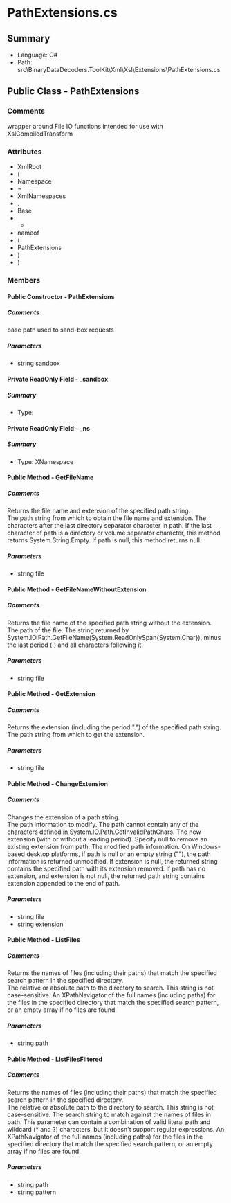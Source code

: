 ﻿# PathExtensions.cs

## Summary

* Language: C#
* Path: src\BinaryDataDecoders.ToolKit\Xml\Xsl\Extensions\PathExtensions.cs

## Public Class - PathExtensions

### Comments

 <summary>
 wrapper around File IO functions intended for use with XslCompiledTransform
 </summary>

### Attributes

 - XmlRoot
 - (
 - Namespace
 - =
 - XmlNamespaces
 - .
 - Base
 - +
 - nameof
 - (
 - PathExtensions
 - )
 - )

### Members

#### Public Constructor - PathExtensions

##### Comments

 <summary>
 
 </summary>
 <paramname="sandbox">base path used to sand-box requests</param>

#####  Parameters

 - string sandbox 

#### Private ReadOnly Field - _sandbox

##### Summary

 * Type: 

#### Private ReadOnly Field - _ns

##### Summary

 * Type: XNamespace 

#### Public Method - GetFileName

##### Comments

 <summary>
 Returns the file name and extension of the specified path string.
 </summary>
 <paramname="file">The path string from which to obtain the file name and extension.</param>
 <returns>
 The characters after the last directory separator character in path. If the last
 character of path is a directory or volume separator character, this method returns
 System.String.Empty. If path is null, this method returns null.
 </returns>

#####  Parameters

 - string file 

#### Public Method - GetFileNameWithoutExtension

##### Comments

 <summary>
 Returns the file name of the specified path string without the extension.
 </summary>
 <paramname="file">The path of the file.</param>
 <returns>
 The string returned by System.IO.Path.GetFileName(System.ReadOnlySpan{System.Char}),
 minus the last period (.) and all characters following it.
 </returns>

#####  Parameters

 - string file 

#### Public Method - GetExtension

##### Comments

 <summary>
 Returns the extension (including the period ".") of the specified path string.
 </summary>
 <paramname="file">The path string from which to get the extension.</param>
 <returns></returns>

#####  Parameters

 - string file 

#### Public Method - ChangeExtension

##### Comments

 <summary>
 Changes the extension of a path string.
 </summary>
 <paramname="file">The path information to modify. The path cannot contain any of the characters
 defined in System.IO.Path.GetInvalidPathChars.</param>
 <paramname="extension">The new extension (with or without a leading period). Specify null to remove
 an existing extension from path.</param>
 <returns>The modified path information. On Windows-based desktop platforms, if path is
 null or an empty string (""), the path information is returned unmodified. If
 extension is null, the returned string contains the specified path with its extension
 removed. If path has no extension, and extension is not null, the returned path
 string contains extension appended to the end of path.</returns>

#####  Parameters

 - string file 
 - string extension 

#### Public Method - ListFiles

##### Comments

 <summary>
 Returns the names of files (including their paths) that match the specified search
 pattern in the specified directory.
 </summary>
 <paramname="path">The relative or absolute path to the directory to search. This string is not
 case-sensitive.</param>
 <returns>An XPathNavigator of the full names (including paths) for the files in the specified directory
 that match the specified search pattern, or an empty array if no files are found.</returns>

#####  Parameters

 - string path 

#### Public Method - ListFilesFiltered

##### Comments

 <summary>
 Returns the names of files (including their paths) that match the specified search
 pattern in the specified directory.
 </summary>
 <paramname="path">The relative or absolute path to the directory to search. This string is not
 case-sensitive.</param>
 <paramname="pattern">The search string to match against the names of files in path. This parameter
 can contain a combination of valid literal path and wildcard (* and ?) characters,
 but it doesn't support regular expressions.</param>
 <returns>An XPathNavigator of the full names (including paths) for the files in the specified directory
 that match the specified search pattern, or an empty array if no files are found.</returns>

#####  Parameters

 - string path 
 - string pattern 

